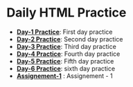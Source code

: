 # Daily HTML Practice 

- **[Day-1 Practice](../../tree/Day-1)**: First day practice
- **[Day-2 Practice](../../tree/Day-2)**: Second day practice 
- **[Day-3 Practice](../../tree/Day-3)**: Third day practice
- **[Day-4 Practice](../../tree/Day-4)**: Fourth day practice
- **[Day-5 Practice](../../tree/Day-5)**: Fifth day practice
- **[Day-6 Practice](../../tree/Day-6)**: sixth day practice
- **[Assignement-1](../../tree/Assignement-1)** : Assignement - 1
